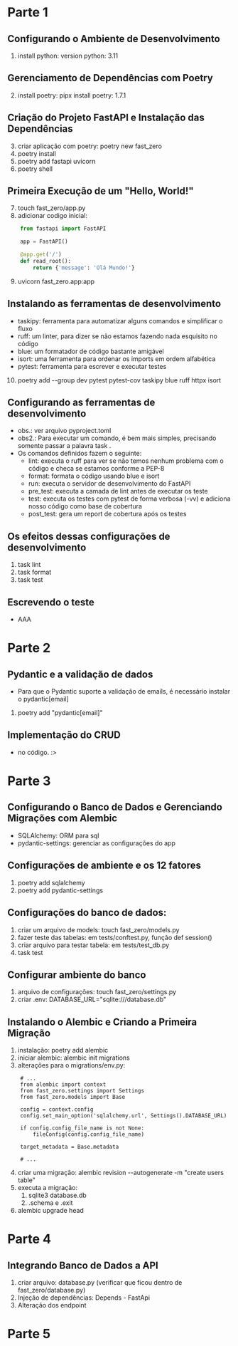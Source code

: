 # Parte 1

## Configurando o Ambiente de Desenvolvimento
1. install python:  version python: 3.11

## Gerenciamento de Dependências com Poetry
2. install poetry: pipx install poetry: 1.7.1

## Criação do Projeto FastAPI e Instalação das Dependências
3. criar aplicação com poetry: poetry new fast_zero
4. poetry install  
5. poetry add fastapi uvicorn
6. poetry shell

## Primeira Execução de um "Hello, World!"
7. touch fast_zero/app.py
8. adicionar codigo inicial:
```python
    from fastapi import FastAPI

    app = FastAPI()

    @app.get('/')
    def read_root():
        return {'message': 'Olá Mundo!'}
```
9. uvicorn fast_zero.app:app

## Instalando as ferramentas de desenvolvimento
* taskipy: ferramenta para automatizar alguns comandos e simplificar o fluxo
* ruff: um linter, para dizer se não estamos fazendo nada esquisito no código
* blue: um formatador de código bastante amigável
* isort: uma ferramenta para ordenar os imports em ordem alfabética
* pytest: ferramenta para escrever e executar testes

10. poetry add --group dev pytest pytest-cov taskipy blue ruff httpx isort

## Configurando as ferramentas de desenvolvimento
* obs.: ver arquivo pyproject.toml
* obs2.: Para executar um comando, é bem mais simples, precisando somente passar a palavra task <comando>.
* Os comandos definidos fazem o seguinte:
    * lint: executa o ruff para ver se não temos nenhum problema com o código e checa se estamos conforme a PEP-8
    * format: formata o código usando blue e isort
    * run: executa o servidor de desenvolvimento do FastAPI
    * pre_test: executa a camada de lint antes de executar os teste
    * test: executa os testes com pytest de forma verbosa (-vv) e adiciona nosso código como base de cobertura
    * post_test: gera um report de cobertura após os testes

## Os efeitos dessas configurações de desenvolvimento
1. task lint
2. task format
3. task test

## Escrevendo o teste
* AAA


# Parte 2 

## Pydantic e a validação de dados
* Para que o Pydantic suporte a validação de emails, é necessário instalar o pydantic[email]
1. poetry add "pydantic[email]"

## Implementação do CRUD
* no código. :>

# Parte 3

## Configurando o Banco de Dados e Gerenciando Migrações com Alembic
* SQLAlchemy: ORM para sql
* pydantic-settings: gerenciar as configurações do app

## Configurações de ambiente e os 12 fatores
1. poetry add sqlalchemy
2. poetry add pydantic-settings

## Configurações do banco de dados:
1. criar um arquivo de models: touch fast_zero/models.py
2. fazer teste das tabelas: em tests/conftest.py, função def session()
3. criar arquivo para testar tabela: em tests/test_db.py
4. task test

## Configurar ambiente do banco
1. arquivo de configurações: touch fast_zero/settings.py
2. criar .env: DATABASE_URL="sqlite:///database.db"

## Instalando o Alembic e Criando a Primeira Migração
1. instalação: poetry add alembic
2. iniciar alembic: alembic init migrations
3. alterações para o migrations/env.py:
```
    # ...
    from alembic import context
    from fast_zero.settings import Settings
    from fast_zero.models import Base

    config = context.config
    config.set_main_option('sqlalchemy.url', Settings().DATABASE_URL)

    if config.config_file_name is not None:
        fileConfig(config.config_file_name)

    target_metadata = Base.metadata

    # ...
```

4. criar uma migração: alembic revision --autogenerate -m "create users table"
5. executa a migração:
    1. sqlite3 database.db
    2. .schema e .exit
6. alembic upgrade head


# Parte 4

## Integrando Banco de Dados a API
1. criar arquivo: database.py  (verificar que ficou dentro de fast_zero/database.py)
2. Injeção de dependências: Depends - FastApi
3. Alteração dos endpoint


# Parte 5